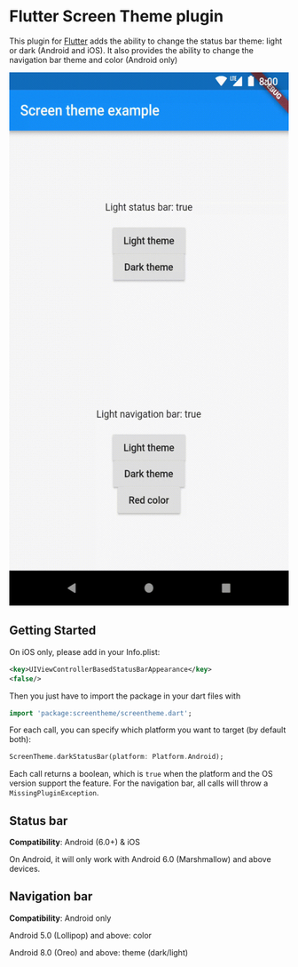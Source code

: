 # Flutter Screen Theme plugin

This plugin for [Flutter](https://flutter.io) adds the ability to change the status bar theme: light or dark (Android and iOS).
It also provides the ability to change the navigation bar theme and color (Android only)

<p align="center">
  <img src="https://raw.githubusercontent.com/g123k/flutter-screen-theme-plugin/master/assets/demo.gif" alt="Demo App" style="margin:auto" width="540" height="960">
</p>


## Getting Started

On iOS only, please add in your Info.plist:
```xml
<key>UIViewControllerBasedStatusBarAppearance</key>
<false/>
```

Then you just have to import the package in your dart files with
```dart
import 'package:screentheme/screentheme.dart';
```

For each call, you can specify which platform you want to target (by default both):
```dart
ScreenTheme.darkStatusBar(platform: Platform.Android);
```

Each call returns a boolean, which is `true` when the platform and the OS version support the feature.
For the navigation bar, all calls will throw a `MissingPluginException`.

## Status bar

**Compatibility**: Android (6.0+) & iOS

On Android, it will only work with Android 6.0 (Marshmallow) and above devices.


## Navigation bar

**Compatibility**: Android only

Android 5.0 (Lollipop) and above: color

Android 8.0 (Oreo) and above: theme (dark/light)
